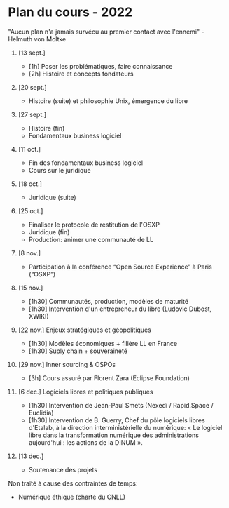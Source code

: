 Plan du cours - 2022
====================

"Aucun plan n'a jamais survécu au premier contact avec l'ennemi" - Helmuth von Moltke

1. [13 sept.]
    - [1h] Poser les problématiques, faire connaissance
    - [2h] Histoire et concepts fondateurs

2. [20 sept.]
    - Histoire (suite) et philosophie Unix, émergence du libre

3. [27 sept.]
    - Histoire (fin)
    - Fondamentaux business logiciel

4. [11 oct.]
    - Fin des fondamentaux business logiciel
    - Cours sur le juridique

5. [18 oct.]
    - Juridique (suite)

6. [25 oct.]
    - Finaliser le protocole de restitution de l'OSXP
    - Juridique (fin)
    - Production: animer une communauté de LL

7. [8 nov.]
    - Participation à la conférence “Open Source Experience” à Paris (“OSXP”)

8. [15 nov.]
    - [1h30] Communautés, production, modèles de maturité
    - [1h30] Intervention d'un entrepreneur du libre (Ludovic Dubost, XWIKI)

9. [22 nov.] Enjeux stratégiques et géopolitiques
    - [1h30] Modèles économiques + filière LL en France
    - [1h30] Suply chain + souveraineté

10. [29 nov.] Inner sourcing & OSPOs
    - [3h] Cours assuré par Florent Zara (Eclipse Foundation)

11. [6 dec.] Logiciels libres et politiques publiques
    - [1h30] Intervention de Jean-Paul Smets (Nexedi / Rapid.Space / Euclidia)
    - [1h30] Intervention de B. Guerry, Chef du pôle logiciels libres d'Etalab, à la direction interministérielle du numérique: « Le logiciel libre dans la transformation numérique des administrations aujourd'hui : les actions de la DINUM ».

12. [13 dec.]
    - Soutenance des projets

Non traîté à cause des contraintes de temps:

- Numérique éthique (charte du CNLL)

